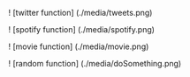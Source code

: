 ! [twitter function] (./media/tweets.png)

! [spotify function] (./media/spotify.png)

! [movie function] (./media/movie.png)

! [random function] (./media/doSomething.png)